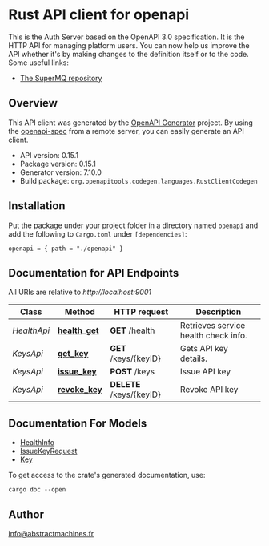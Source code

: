 # Rust API client for openapi

This is the Auth Server based on the OpenAPI 3.0 specification.  It is the HTTP API for managing platform users. You can now help us improve the API whether it's by making changes to the definition itself or to the code.
Some useful links:
- [The SuperMQ repository](https://github.com/absmach/supermq)



## Overview

This API client was generated by the [OpenAPI Generator](https://openapi-generator.tech) project.  By using the [openapi-spec](https://openapis.org) from a remote server, you can easily generate an API client.

- API version: 0.15.1
- Package version: 0.15.1
- Generator version: 7.10.0
- Build package: `org.openapitools.codegen.languages.RustClientCodegen`

## Installation

Put the package under your project folder in a directory named `openapi` and add the following to `Cargo.toml` under `[dependencies]`:

```
openapi = { path = "./openapi" }
```

## Documentation for API Endpoints

All URIs are relative to *http://localhost:9001*

Class | Method | HTTP request | Description
------------ | ------------- | ------------- | -------------
*HealthApi* | [**health_get**](docs/HealthApi.md#health_get) | **GET** /health | Retrieves service health check info.
*KeysApi* | [**get_key**](docs/KeysApi.md#get_key) | **GET** /keys/{keyID} | Gets API key details.
*KeysApi* | [**issue_key**](docs/KeysApi.md#issue_key) | **POST** /keys | Issue API key
*KeysApi* | [**revoke_key**](docs/KeysApi.md#revoke_key) | **DELETE** /keys/{keyID} | Revoke API key


## Documentation For Models

 - [HealthInfo](docs/HealthInfo.md)
 - [IssueKeyRequest](docs/IssueKeyRequest.md)
 - [Key](docs/Key.md)


To get access to the crate's generated documentation, use:

```
cargo doc --open
```

## Author

info@abstractmachines.fr

